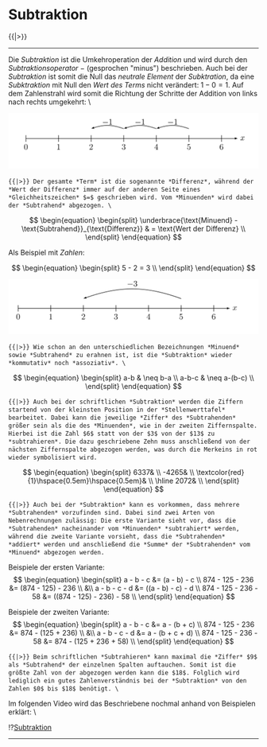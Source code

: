 <!--
version:  0.0.1
language: de
narrator: Deutsch Female

@style
main > *:not(:last-child) {
  margin-bottom: 3rem;
}

input {
    text-align: center;
}

.flex-container {
    display: flex;
    flex-wrap: wrap;
    align-items: stretch;
    gap: 20px;
}

.flex-child {
    flex: 1;
    min-width: 350px;
    margin-right: 20px;
}

@media (max-width: 400px) {
    .flex-child {
        flex: 100%;
        margin-right: 0;
    }
}
@end

formula: \carry   \textcolor{red}{\scriptsize #1}
formula: \digit   \rlap{\carry{#1}}\phantom{#2}#2
formula: \permil  \text{‰}

import: https://raw.githubusercontent.com/LiaTemplates/Tikz-Jax/main/README.md

script: https://cdn.jsdelivr.net/gh/LiaTemplates/Tikz-Jax@main/dist/index.js


tags: Erklärung, Subtraktion

comment: In diesem Abschnitt wird die Subtraktion ausführlich erklärt.

author: Martin Lommatzsch

-->

# Subtraktion


{{|>}}
*********************

Die *Subtraktion* ist die Umkehroperation der *Addition* und wird durch den *Subtraktionsoperator* $-$ (gesprochen "minus") beschrieben. Auch bei der *Subtraktion* ist somit die Null das *neutrale Element* der *Subktration*, da eine *Subktraktion* mit Null den *Wert des Terms* nicht verändert: $1-0=1$. Auf dem Zahlenstrahl wird somit die Richtung der Schritte der Addition von links nach rechts umgekehrt: \


<center>

![](https://raw.githubusercontent.com/MINT-the-GAP/Aufgabensammlung/refs/heads/main/Repetitorium/Kap2/Subt1.png)

</center>






    {{|>}} Der gesamte *Term* ist die sogenannte *Differenz*, während der *Wert der Differenz* immer auf der anderen Seite eines *Gleichheitszeichen* $=$ geschrieben wird. Vom *Minuenden* wird dabei der *Subtrahend* abgezogen. \



$$
\begin{equation}
\begin{split}
\underbrace{\text{Minuend} - \text{Subtrahend}}_{\text{Differenz}}  & = \text{Wert der Differenz} \\ 
 \end{split}
\end{equation}  
$$

Als Beispiel mit *Zahlen*:

$$
\begin{equation}
\begin{split} 
  5 - 2 = 3   \\
 \end{split}
\end{equation}  
$$




<center>

![](https://raw.githubusercontent.com/MINT-the-GAP/Aufgabensammlung/refs/heads/main/Repetitorium/Kap2/Subt2.png)

</center>


    {{|>}} Wie schon an den unterschiedlichen Bezeichnungen *Minuend* sowie *Subtrahend* zu erahnen ist, ist die *Subtraktion* wieder *kommutativ* noch *assoziativ*. \


$$
\begin{equation}
\begin{split}
  a-b & \neq b-a   \\
  a-b-c & \neq a-(b-c)  \\
 \end{split}
\end{equation}  
$$



    {{|>}} Auch bei der schriftlichen *Subtraktion* werden die Ziffern startend von der kleinsten Position in der *Stellenwerttafel* bearbeitet. Dabei kann die jeweilige *Ziffer* des *Subtrahenden* größer sein als die des *Minuenden*, wie in der zweiten Ziffernspalte. Hierbei ist die Zahl $6$ statt von der $3$ von der $13$ zu *subtrahieren*. Die dazu geschriebene Zehn muss anschließend von der nächsten Ziffernspalte abgezogen werden, was durch die Merkeins in rot wieder symbolisiert wird.


$$
\begin{equation}
\begin{split}
 6337&   \\
-4265& \\ 
	\textcolor{red}{1}\hspace{0.5em}\hspace{0.5em}&  \\ \hline
2072& \\
 \end{split}
\end{equation}  
$$


    {{|>}} Auch bei der *Subtraktion* kann es vorkommen, dass mehrere *Subtrahenden* vorzufinden sind. Dabei sind zwei Arten von Nebenrechnungen zulässig: Die erste Variante sieht vor, dass die *Subtrahenden* nacheinander vom *Minuenden* *subtrahiert* werden, während die zweite Variante vorsieht, dass die *Subtrahenden* *addiert* werden und anschließend die *Summe* der *Subtrahenden* vom *Minuend* abgezogen werden. 

Beispiele der ersten Variante:
$$
\begin{equation}
\begin{split}
  a - b - c &= (a - b) - c     \\
  874 - 125 - 236 &= (874 - 125) - 236      \\
 &\\
  a - b - c - d &= ((a - b) - c) - d      \\
  874 - 125 - 236 - 58 &= ((874 - 125) - 236) - 58      \\
 \end{split}
\end{equation}  
$$



Beispiele der zweiten Variante:
$$
\begin{equation}
\begin{split}
  a - b - c &= a - (b + c)     \\
  874 - 125 - 236 &= 874 - (125 + 236)     \\
 &\\
  a - b - c - d &= a - (b + c + d)     \\
  874 - 125 - 236 - 58 &= 874 - (125 + 236 + 58)     \\
 \end{split}
\end{equation}  
$$


    {{|>}} Beim schriftlichen *Subtrahieren* kann maximal die *Ziffer* $9$ als *Subtrahend* der einzelnen Spalten auftauchen. Somit ist die größte Zahl von der abgezogen werden kann die $18$. Folglich wird lediglich ein gutes Zahlenverständnis bei der *Subtraktion* von den Zahlen $0$ bis $18$ benötigt. \






Im folgenden Video wird das Beschriebene nochmal anhand von Beispielen erklärt:  \

!?[Subtraktion](https://www.youtube.com/watch?v=a2Nwh8npSUo)


*********************

